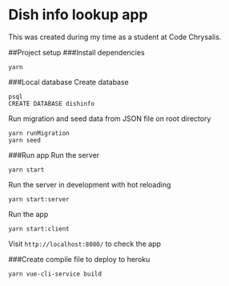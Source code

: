 # Dish info lookup app

This was created during my time as a student at Code Chrysalis.

##Project setup
###Install dependencies

```
yarn
```

###Local database
Create database

```
psql
CREATE DATABASE dishinfo
```

Run migration and seed data from JSON file on root directory

```
yarn runMigration
yarn seed
```

###Run app
Run the server

```
yarn start
```

Run the server in development with hot reloading

```
yarn start:server
```

Run the app

```
yarn start:client
```

Visit `http://localhost:8080/` to check the app

###Create compile file to deploy to heroku

```
yarn vue-cli-service build
```
